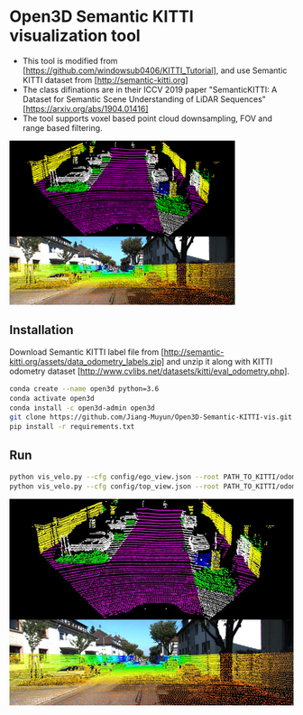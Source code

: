 # Open3D Semantic KITTI visualization tool

- This tool is modified from [https://github.com/windowsub0406/KITTI_Tutorial], and use Semantic KITTI dataset from [http://semantic-kitti.org]
- The class difinations are in their ICCV 2019 paper "SemanticKITTI: A Dataset for Semantic Scene Understanding of LiDAR Sequences" [https://arxiv.org/abs/1904.01416]
- The tool supports voxel based point cloud downsampling, FOV and range based filtering.

<img src="assets/semantic-kitti.gif">

## Installation

Download Semantic KITTI label file from [http://semantic-kitti.org/assets/data_odometry_labels.zip] and unzip it along with KITTI odometry dataset [http://www.cvlibs.net/datasets/kitti/eval_odometry.php].

```bash
conda create --name open3d python=3.6
conda activate open3d
conda install -c open3d-admin open3d
git clone https://github.com/Jiang-Muyun/Open3D-Semantic-KITTI-vis.git
pip install -r requirements.txt
```

## Run

```bash
python vis_velo.py --cfg config/ego_view.json --root PATH_TO_KITTI/odometry/dataset/
python vis_velo.py --cfg config/top_view.json --root PATH_TO_KITTI/odometry/dataset/
```

<img src="assets/semantic-kitti.jpg">